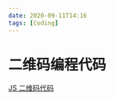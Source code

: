 ```yaml
---
date: 2020-09-11T14:16
tags: [Coding]
---
```


# 二维码编程代码

[JS 二维码代码](https://www.quaxio.com/an_artisanal_qr_code.html)